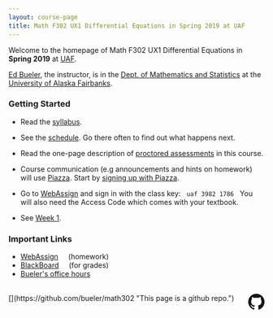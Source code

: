 ```yaml
---
layout: course-page
title: Math F302 UX1 Differential Equations in Spring 2019 at UAF
---
```


Welcome to the homepage of Math F302 UX1 Differential Equations in **Spring 2019** at [UAF](http://www.uaf.edu/).

[Ed Bueler](http://bueler.github.io/), the instructor, is in the [Dept. of Mathematics and Statistics](http://www.uaf.edu/dms/) at the [University of Alaska Fairbanks](http://www.uaf.edu/).

### Getting Started

* Read the [syllabus](syllabus.pdf).

* See the [schedule](schedule.pdf).  Go there often to find out what happens next.

* Read the one-page description of [proctored assessments](proctoring.pdf) in this course.

* Course communication (e.g announcements and hints on homework) will use [Piazza](https://piazza.com/uaf/spring2019/math302ux1/home).  Start by [signing up with Piazza](https://piazza.com/uaf/spring2019/math302ux1).

* Go to [WebAssign](https://www.webassign.net/) and sign in with the class key: &nbsp; <code>uaf 3982 1786</code>  &nbsp; You will also need the Access Code which comes with your textbook.

* See [Week 1](week1).

### Important Links

* [WebAssign](https://www.webassign.net/) &nbsp; &nbsp; (homework)
* [BlackBoard](https://classes.alaska.edu) &nbsp; &nbsp; (for grades)
* [Bueler's office hours](http://bueler.github.io/OffHrs.htm)

<br>
[<img src="GitHub-Mark-32px.png" align="right">](https://github.com/bueler/math302 "This page is a github repo.")

